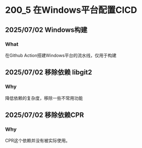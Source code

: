 # 200_5 在Windows平台配置CICD
## 2025/07/02 Windows构建
### What
在Github Action搭建Windows平台的流水线，仅用于构建

## 2025/07/02 移除依赖 libgit2
### Why
降低依赖的复杂度，移除一些不常用功能

## 2025/07/02 移除依赖CPR
### Why
CPR这个依赖并没有被实际使用。
